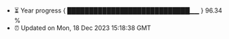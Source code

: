 - ⏳ Year progress { ████████████████████████████▁▁ } 96.34 %
- ⏰ Updated on Mon, 18 Dec 2023 15:18:38 GMT

